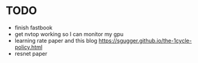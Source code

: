 
# TODO

* finish fastbook
* get nvtop working so I can monitor my gpu
* learning rate paper and this blog https://sgugger.github.io/the-1cycle-policy.html
* resnet paper
